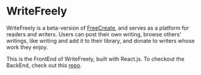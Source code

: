 # WriteFreely

WriteFreely is a beta-version of <a href="https://github.com/Matt-Eva/FreeCreate">FreeCreate</a>, and serves as a platform for readers and writers. Users can post their own writing, browse others' writings, like writing and add it to their library, and donate to writers whose work they enjoy.

This is the FrontEnd of WriteFreely, built with React.js. To checkout the BackEnd, check out this <a href="https://github.com/Matt-Eva/phase-3-sinatra-react-project" target="_blank" rel="noreferrer noopener">repo</a>.
